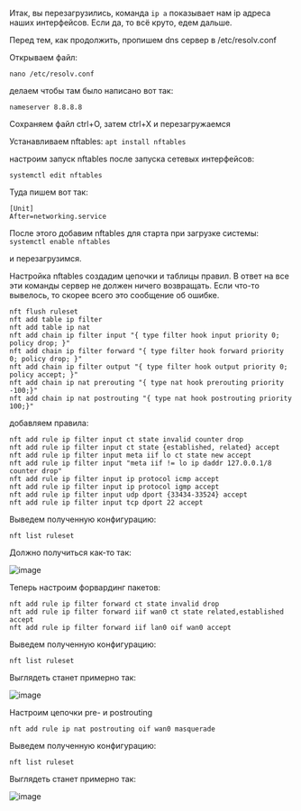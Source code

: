 Итак, вы перезагрузились, команда `ip a` показывает нам ip адреса наших интерфейсов. Если да, то всё круто, едем дальше.

Перед тем, как продолжить, пропишем dns сервер в /etc/resolv.conf

Открываем файл:

`nano /etc/resolv.conf`

делаем чтобы там было написано вот так:

`nameserver 8.8.8.8`

Сохраняем файл ctrl+O, затем ctrl+X
и перезагружаемся

Устанавливаем nftables:
`apt install nftables`

настроим запуск nftables после запуска сетевых интерфейсов:

`systemctl edit nftables`

Туда пишем вот так:
```
[Unit]
After=networking.service
```
После этого добавим nftables для старта при загрузке системы:
`systemctl enable nftables`

и перезагрузимся.

Настройка nftables
создадим цепочки и таблицы правил.
В ответ на все эти команды сервер не должен ничего возвращать. Если что-то вывелось, то скорее всего это сообщение об ошибке.
```
nft flush ruleset
nft add table ip filter
nft add table ip nat
nft add chain ip filter input "{ type filter hook input priority 0; policy drop; }"
nft add chain ip filter forward "{ type filter hook forward priority 0; policy drop; }"
nft add chain ip filter output "{ type filter hook output priority 0; policy accept; }"
nft add chain ip nat prerouting "{ type nat hook prerouting priority -100;}"
nft add chain ip nat postrouting "{ type nat hook postrouting priority 100;}"

```
добавляем правила:

```
nft add rule ip filter input ct state invalid counter drop
nft add rule ip filter input ct state {established, related} accept
nft add rule ip filter input meta iif lo ct state new accept
nft add rule ip filter input "meta iif != lo ip daddr 127.0.0.1/8 counter drop"
nft add rule ip filter input ip protocol icmp accept
nft add rule ip filter input ip protocol igmp accept
nft add rule ip filter input udp dport {33434-33524} accept
nft add rule ip filter input tcp dport 22 accept
```
Выведем полученную конфигурацию:

`nft list ruleset`

Должно получиться как-то так:

![image](https://user-images.githubusercontent.com/65608414/118846015-b9410600-b8e5-11eb-92df-17f569d83cf8.png)

Теперь настроим форвардинг пакетов:

```
nft add rule ip filter forward ct state invalid drop
nft add rule ip filter forward iif wan0 ct state related,established accept
nft add rule ip filter forward iif lan0 oif wan0 accept
```
Выведем полученную конфигурацию:

`nft list ruleset`

Выглядеть станет примерно так:

![image](https://user-images.githubusercontent.com/65608414/118847813-93b4fc00-b8e7-11eb-8294-48933e3d66c2.png)

Настроим цепочки pre- и postrouting
```
nft add rule ip nat postrouting oif wan0 masquerade
```
Выведем полученную конфигурацию:

`nft list ruleset`

Выглядеть станет примерно так:

![image](https://user-images.githubusercontent.com/65608414/118848356-1e95f680-b8e8-11eb-83b8-ff86b8e02824.png)

